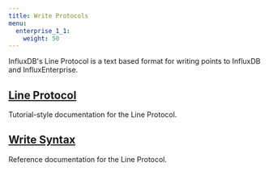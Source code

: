 ```yaml
---
title: Write Protocols
menu:
  enterprise_1_1:
    weight: 50
---
```


InfluxDB's Line Protocol is a text based format for writing points to InfluxDB and InfluxEnterprise.

## [Line Protocol](/influxdb/v1.1/write_protocols/line_protocol_tutorial/)

Tutorial-style documentation for the Line Protocol.

## [Write Syntax](/influxdb/v1.1/write_protocols/line_protocol_reference/)

Reference documentation for the Line Protocol.
